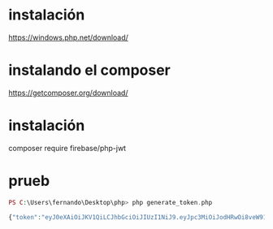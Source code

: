 
# instalación
https://windows.php.net/download/

# instalando el composer
https://getcomposer.org/download/

# instalación
composer require firebase/php-jwt

# prueb

```php
PS C:\Users\fernando\Desktop\php> php generate_token.php

{"token":"eyJ0eXAiOiJKV1QiLCJhbGciOiJIUzI1NiJ9.eyJpc3MiOiJodHRwOi8veW91cmRvbWFpbi5jb20iLCJpYXQiOjE3MjUwNDIzMDYsImV4cCI6MTcyNTA0NTkwNiwiZ3VpZCI6IjFlNzI2NWM1LTZkNzYtNDdiZi1hNzY1LTAyNTBmMmI3N2E5ZCIsInNjb3BlIjoiZ2RhIGdkaSJ9.7fmh_hoqDV6a_eTwC0CZkI69seGXYvulKFTKNL1ijJg"}
```